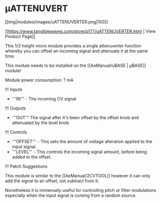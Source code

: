 # µATTENUVERT
[[img|modules/images/uATTENUVERTER.png|100]]

[[https://www.tangiblewaves.com/store/p177/uATTENUVERTER.html  | View Product Page]]

This 1/3 height micro module provides a single attenuverter function whereby you can offset an incoming signal and attenuate it at the same time.

This module needs to be installed on the [[AeManual/uBASE | µBASE]] module!

Module power consumption: ? mA

!!! Inputs

* '''IN''' - The incoming CV signal

!!! Outputs

* '''OUT''' The signal after it's been offset by the offset knob and attenuated by the level knob

!!! Controls

* '''OFFSET''' - This sets the amount of voltage alteration applied to the input signal.
* '''LEVEL''' - This controls the incoming signal amount, before being added to the offset.

!!! Patch Suggestions

This module is similar to the [[AeManual/2CVTOOL]] however it can only add the signal to an offset, not subtract from it. 

Nonetheless it is immensely useful for controlling pitch or filter modulations especially when the input signal is coming from a random source.
